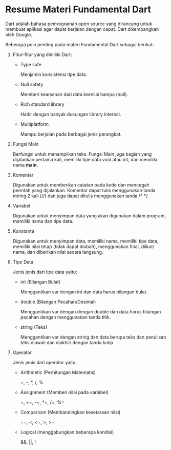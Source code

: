 # Resume Materi Fundamental Dart

Dart adalah bahasa pemrograman open source yang dirancang untuk membuat aplikasi agar dapat berjalan dengan cepat. Dart dikembangkan oleh Google.

Beberapa poin penting pada materi Fundamental Dart sebagai berikut:
1. Fitur-fitur yang dimiliki Dart:
   - Type safe

     Menjamin konsistensi tipe data.
   - Null safety

     Memberi keamanan dari data bernilai hampa (null).
   - Rich standard library

     Hadir dengan banyak dukungan library internal.
   - Multiplatform

     Mampu berjalan pada berbagai jenis perangkat.

2. Fungsi Main

   Berfungsi untuk menampilkan teks. Fungsi Main juga bagian yang dijalankan pertama kali, memiliki tipe data void atau int, dan memiliki nama **main**.

3. Komentar

   Digunakan untuk memberikan catatan pada kode dan mencegah perintah yang dijalankan. Komentar dapat tulis menggunakan tanda miring 2 kali (//) dan juga dapat ditulis menggunakan tanda /* */.

4. Variabel

   Digunakan untuk menyimpan data yang akan digunakan dalam program, memiliki nama dan tipe data.

5. Konstanta

   Digunakan untuk menyimpan data, memiliki nama, memiliki tipe data, memiliki nilai tetap (tidak dapat diubah), menggunakan final, diikuti nama, dan diberikan nilai secara langsung.

6. Tipe Data

   Jenis jenis dari tipe data yaitu:
   - int (Bilangan Bulat)
   
     Menggantikan var dengan int dan data harus bilangan bulat.
   - double (Bilangan Pecahan/Desimal)

     Menggantikan var dengan dengan double dan data harus bilangan pecahan dengan menggunakan tanda titik.
   - string (Teks)

     Menggantikan var dengan string dan data berupa teks dan penulisan teks diawali dan diakhiri dengan tanda kutip.
7. Operator

   Jenis jenis dari operator yaitu:
   - Arithmetic (Perhitungan Matematis)
   
     +, -, *, /, %
   - Assignment (Memberi nilai pada variabel)

     =, +=, -=, *=, /=, %=
   - Comparison (Membandingkan kesetaraan nilai)

     ==, <, <=, >, >=
   - Logical (menggabungkan beberapa kondisi)

     &&, ||, !
